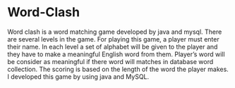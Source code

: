 # Word-Clash
Word clash is a word matching game developed by java and mysql. There are several levels in the game. For playing this game, a player must enter their name. In each level a set of alphabet will be given to the player and they have to make a meaningful English word from them. Player’s word will be consider as meaningful if there word will matches in database word collection. The scoring is based on the length of the word the player makes. I developed this game by using java and MySQL.
